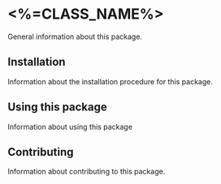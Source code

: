 # <%=CLASS_NAME%>

General information about this package.

## Installation

Information about the installation procedure for this package.

## Using this package

Information about using this package

## Contributing

Information about contributing to this package.